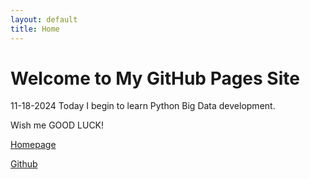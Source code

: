 ```yaml
---
layout: default
title: Home
---
```


# Welcome to My GitHub Pages Site

11-18-2024
Today I begin to learn Python Big Data development.

Wish me GOOD LUCK!

[Homepage](https://jiayanzeng.github.io)

[Github](https://github.com/jiayanzeng/jiayanzeng.github.io)
